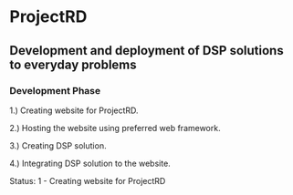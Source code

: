 # ProjectRD

## Development and deployment of DSP solutions to everyday problems

### Development Phase

1.) Creating website for ProjectRD.

2.) Hosting the website using preferred web framework.

3.) Creating DSP solution.

4.) Integrating DSP solution to the website.

Status: 1 - Creating website for ProjectRD
